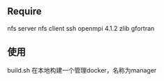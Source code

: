 ## Require
nfs server
nfs client
ssh
openmpi 4.1.2
zlib
gfortran

## 使用

build.sh 在本地构建一个管理docker，名称为manager
